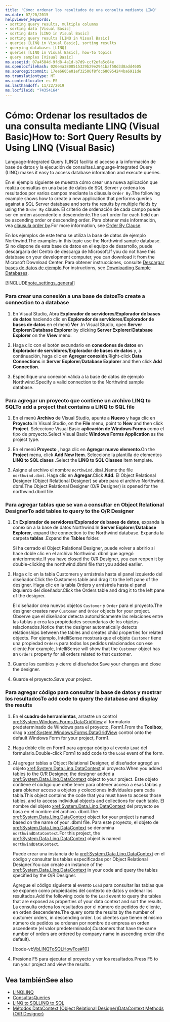 ```yaml
---
title: 'Cómo: ordenar los resultados de una consulta mediante LINQ'
ms.date: 07/20/2015
helpviewer_keywords:
- sorting query results, multiple columns
- sorting data [Visual Basic]
- sorting data [LINQ in Visual Basic]
- sorting query results [LINQ in Visual Basic]
- queries [LINQ in Visual Basic], sorting results
- querying databases [LINQ]
- queries [LINQ in Visual Basic], how-to topics
- query samples [Visual Basic]
ms.assetid: 07a4584d-9fd8-4a1d-b7d9-ccf2efa5c84e
ms.openlocfilehash: 020e4a3800515329b29e2941baf50d3d8add4605
ms.sourcegitcommit: 17ee6605e01ef32506f8fdc686954244ba6911de
ms.translationtype: MT
ms.contentlocale: es-ES
ms.lasthandoff: 11/22/2019
ms.locfileid: "74354164"
---
```

# <a name="how-to-sort-query-results-by-using-linq-visual-basic"></a><span data-ttu-id="ef993-102">Cómo: Ordenar los resultados de una consulta mediante LINQ (Visual Basic)</span><span class="sxs-lookup"><span data-stu-id="ef993-102">How to: Sort Query Results by Using LINQ (Visual Basic)</span></span>
<span data-ttu-id="ef993-103">Language-Integrated Query (LINQ) facilita el acceso a la información de base de datos y la ejecución de consultas.</span><span class="sxs-lookup"><span data-stu-id="ef993-103">Language-Integrated Query (LINQ) makes it easy to access database information and execute queries.</span></span>  
  
 <span data-ttu-id="ef993-104">En el ejemplo siguiente se muestra cómo crear una nueva aplicación que realiza consultas en una base de datos de SQL Server y ordena los resultados por varios campos mediante la cláusula `Order By`.</span><span class="sxs-lookup"><span data-stu-id="ef993-104">The following example shows how to create a new application that performs queries against a SQL Server database and sorts the results by multiple fields by using the `Order By` clause.</span></span> <span data-ttu-id="ef993-105">El criterio de ordenación de cada campo puede ser en orden ascendente o descendente.</span><span class="sxs-lookup"><span data-stu-id="ef993-105">The sort order for each field can be ascending order or descending order.</span></span> <span data-ttu-id="ef993-106">Para obtener más información, vea [cláusula order by](../../../../visual-basic/language-reference/queries/order-by-clause.md).</span><span class="sxs-lookup"><span data-stu-id="ef993-106">For more information, see [Order By Clause](../../../../visual-basic/language-reference/queries/order-by-clause.md).</span></span>  
  
 <span data-ttu-id="ef993-107">En los ejemplos de este tema se utiliza la base de datos de ejemplo Northwind.</span><span class="sxs-lookup"><span data-stu-id="ef993-107">The examples in this topic use the Northwind sample database.</span></span> <span data-ttu-id="ef993-108">Si no dispone de esta base de datos en el equipo de desarrollo, puede descargarla del Centro de descarga de Microsoft.</span><span class="sxs-lookup"><span data-stu-id="ef993-108">If you do not have this database on your development computer, you can download it from the Microsoft Download Center.</span></span> <span data-ttu-id="ef993-109">Para obtener instrucciones, consulte [Descargar bases de datos de ejemplo](../../../../framework/data/adonet/sql/linq/downloading-sample-databases.md).</span><span class="sxs-lookup"><span data-stu-id="ef993-109">For instructions, see [Downloading Sample Databases](../../../../framework/data/adonet/sql/linq/downloading-sample-databases.md).</span></span>  
  
[!INCLUDE[note_settings_general](~/includes/note-settings-general-md.md)]  
  
### <a name="to-create-a-connection-to-a-database"></a><span data-ttu-id="ef993-110">Para crear una conexión a una base de datos</span><span class="sxs-lookup"><span data-stu-id="ef993-110">To create a connection to a database</span></span>  
  
1. <span data-ttu-id="ef993-111">En Visual Studio, Abra **Explorador de servidores**/**Explorador de bases de datos** haciendo clic en **Explorador de servidores**/**Explorador de bases de datos** en el menú **Ver** .</span><span class="sxs-lookup"><span data-stu-id="ef993-111">In Visual Studio, open **Server Explorer**/**Database Explorer** by clicking **Server Explorer**/**Database Explorer** on the **View** menu.</span></span>  
  
2. <span data-ttu-id="ef993-112">Haga clic con el botón secundario en **conexiones de datos** en **Explorador de servidores**/**Explorador de bases de datos** y, a continuación, haga clic en **Agregar conexión**.</span><span class="sxs-lookup"><span data-stu-id="ef993-112">Right-click **Data Connections** in **Server Explorer**/**Database Explorer** and then click **Add Connection**.</span></span>  
  
3. <span data-ttu-id="ef993-113">Especifique una conexión válida a la base de datos de ejemplo Northwind.</span><span class="sxs-lookup"><span data-stu-id="ef993-113">Specify a valid connection to the Northwind sample database.</span></span>  
  
### <a name="to-add-a-project-that-contains-a-linq-to-sql-file"></a><span data-ttu-id="ef993-114">Para agregar un proyecto que contiene un archivo LINQ to SQL</span><span class="sxs-lookup"><span data-stu-id="ef993-114">To add a project that contains a LINQ to SQL file</span></span>  
  
1. <span data-ttu-id="ef993-115">En el menú **Archivo** de Visual Studio, apunte a **Nuevo** y haga clic en **Proyecto**.</span><span class="sxs-lookup"><span data-stu-id="ef993-115">In Visual Studio, on the **File** menu, point to **New** and then click **Project**.</span></span> <span data-ttu-id="ef993-116">Seleccione Visual Basic **aplicación de Windows Forms** como el tipo de proyecto.</span><span class="sxs-lookup"><span data-stu-id="ef993-116">Select Visual Basic **Windows Forms Application** as the project type.</span></span>  
  
2. <span data-ttu-id="ef993-117">En el menú **Proyecto** , haga clic en **Agregar nuevo elemento**.</span><span class="sxs-lookup"><span data-stu-id="ef993-117">On the **Project** menu, click **Add New Item**.</span></span> <span data-ttu-id="ef993-118">Seleccione la plantilla de elementos **LINQ to SQL clases** .</span><span class="sxs-lookup"><span data-stu-id="ef993-118">Select the **LINQ to SQL Classes** item template.</span></span>  
  
3. <span data-ttu-id="ef993-119">Asigne al archivo el nombre `northwind.dbml`.</span><span class="sxs-lookup"><span data-stu-id="ef993-119">Name the file `northwind.dbml`.</span></span> <span data-ttu-id="ef993-120">Haga clic en **Agregar**.</span><span class="sxs-lookup"><span data-stu-id="ef993-120">Click **Add**.</span></span> <span data-ttu-id="ef993-121">El Object Relational Designer (Object Relational Designer) se abre para el archivo Northwind. dbml.</span><span class="sxs-lookup"><span data-stu-id="ef993-121">The Object Relational Designer (O/R Designer) is opened for the northwind.dbml file.</span></span>  
  
### <a name="to-add-tables-to-query-to-the-or-designer"></a><span data-ttu-id="ef993-122">Para agregar tablas que se van a consultar en Object Relational Designer</span><span class="sxs-lookup"><span data-stu-id="ef993-122">To add tables to query to the O/R Designer</span></span>  
  
1. <span data-ttu-id="ef993-123">En **Explorador de servidores**/**Explorador de bases de datos**, expanda la conexión a la base de datos Northwind.</span><span class="sxs-lookup"><span data-stu-id="ef993-123">In **Server Explorer**/**Database Explorer**, expand the connection to the Northwind database.</span></span> <span data-ttu-id="ef993-124">Expanda la carpeta **tablas** .</span><span class="sxs-lookup"><span data-stu-id="ef993-124">Expand the **Tables** folder.</span></span>  
  
     <span data-ttu-id="ef993-125">Si ha cerrado el Object Relational Designer, puede volver a abrirlo si hace doble clic en el archivo Northwind. dbml que agregó anteriormente.</span><span class="sxs-lookup"><span data-stu-id="ef993-125">If you have closed the O/R Designer, you can reopen it by double-clicking the northwind.dbml file that you added earlier.</span></span>  
  
2. <span data-ttu-id="ef993-126">Haga clic en la tabla Customers y arrástrela hasta el panel izquierdo del diseñador.</span><span class="sxs-lookup"><span data-stu-id="ef993-126">Click the Customers table and drag it to the left pane of the designer.</span></span> <span data-ttu-id="ef993-127">Haga clic en la tabla Orders y arrástrela hasta el panel izquierdo del diseñador.</span><span class="sxs-lookup"><span data-stu-id="ef993-127">Click the Orders table and drag it to the left pane of the designer.</span></span>  
  
     <span data-ttu-id="ef993-128">El diseñador crea nuevos objetos `Customer` y `Order` para el proyecto.</span><span class="sxs-lookup"><span data-stu-id="ef993-128">The designer creates new `Customer` and `Order` objects for your project.</span></span> <span data-ttu-id="ef993-129">Observe que el diseñador detecta automáticamente las relaciones entre las tablas y crea las propiedades secundarias de los objetos relacionados.</span><span class="sxs-lookup"><span data-stu-id="ef993-129">Notice that the designer automatically detects relationships between the tables and creates child properties for related objects.</span></span> <span data-ttu-id="ef993-130">Por ejemplo, IntelliSense mostrará que el objeto `Customer` tiene una propiedad `Orders` para todos los pedidos relacionados con ese cliente.</span><span class="sxs-lookup"><span data-stu-id="ef993-130">For example, IntelliSense will show that the `Customer` object has an `Orders` property for all orders related to that customer.</span></span>  
  
3. <span data-ttu-id="ef993-131">Guarde los cambios y cierre el diseñador.</span><span class="sxs-lookup"><span data-stu-id="ef993-131">Save your changes and close the designer.</span></span>  
  
4. <span data-ttu-id="ef993-132">Guarde el proyecto.</span><span class="sxs-lookup"><span data-stu-id="ef993-132">Save your project.</span></span>  
  
### <a name="to-add-code-to-query-the-database-and-display-the-results"></a><span data-ttu-id="ef993-133">Para agregar código para consultar la base de datos y mostrar los resultados</span><span class="sxs-lookup"><span data-stu-id="ef993-133">To add code to query the database and display the results</span></span>  
  
1. <span data-ttu-id="ef993-134">En el **cuadro de herramientas**, arrastre un control <xref:System.Windows.Forms.DataGridView> al formulario predeterminado de Windows para el proyecto, Form1.</span><span class="sxs-lookup"><span data-stu-id="ef993-134">From the **Toolbox**, drag a <xref:System.Windows.Forms.DataGridView> control onto the default Windows Form for your project, Form1.</span></span>  
  
2. <span data-ttu-id="ef993-135">Haga doble clic en Form1 para agregar código al evento `Load` del formulario.</span><span class="sxs-lookup"><span data-stu-id="ef993-135">Double-click Form1 to add code to the `Load` event of the form.</span></span>  
  
3. <span data-ttu-id="ef993-136">Al agregar tablas a Object Relational Designer, el diseñador agregó un objeto <xref:System.Data.Linq.DataContext> al proyecto.</span><span class="sxs-lookup"><span data-stu-id="ef993-136">When you added tables to the O/R Designer, the designer added a <xref:System.Data.Linq.DataContext> object to your project.</span></span> <span data-ttu-id="ef993-137">Este objeto contiene el código que debe tener para obtener acceso a esas tablas y para obtener acceso a objetos y colecciones individuales para cada tabla.</span><span class="sxs-lookup"><span data-stu-id="ef993-137">This object contains the code that you must have to access those tables, and to access individual objects and collections for each table.</span></span> <span data-ttu-id="ef993-138">El nombre del objeto <xref:System.Data.Linq.DataContext> del proyecto se basa en el nombre del archivo. dbml.</span><span class="sxs-lookup"><span data-stu-id="ef993-138">The <xref:System.Data.Linq.DataContext> object for your project is named based on the name of your .dbml file.</span></span> <span data-ttu-id="ef993-139">Para este proyecto, el objeto de <xref:System.Data.Linq.DataContext> se denomina `northwindDataContext`.</span><span class="sxs-lookup"><span data-stu-id="ef993-139">For this project, the <xref:System.Data.Linq.DataContext> object is named `northwindDataContext`.</span></span>  
  
     <span data-ttu-id="ef993-140">Puede crear una instancia de la <xref:System.Data.Linq.DataContext> en el código y consultar las tablas especificadas por Object Relational Designer.</span><span class="sxs-lookup"><span data-stu-id="ef993-140">You can create an instance of the <xref:System.Data.Linq.DataContext> in your code and query the tables specified by the O/R Designer.</span></span>  
  
     <span data-ttu-id="ef993-141">Agregue el código siguiente al evento `Load` para consultar las tablas que se exponen como propiedades del contexto de datos y ordenar los resultados.</span><span class="sxs-lookup"><span data-stu-id="ef993-141">Add the following code to the `Load` event to query the tables that are exposed as properties of your data context and sort the results.</span></span> <span data-ttu-id="ef993-142">La consulta ordena los resultados por el número de pedidos de cliente, en orden descendente.</span><span class="sxs-lookup"><span data-stu-id="ef993-142">The query sorts the results by the number of customer orders, in descending order.</span></span> <span data-ttu-id="ef993-143">Los clientes que tienen el mismo número de pedidos se ordenan por nombre de empresa en orden ascendente (el valor predeterminado).</span><span class="sxs-lookup"><span data-stu-id="ef993-143">Customers that have the same number of orders are ordered by company name in ascending order (the default).</span></span>  
  
     [!code-vb[VbLINQToSQLHowTos#10](~/samples/snippets/visualbasic/VS_Snippets_VBCSharp/VbLINQtoSQLHowTos/VB/Form4.vb#10)]  
  
4. <span data-ttu-id="ef993-144">Presione F5 para ejecutar el proyecto y ver los resultados.</span><span class="sxs-lookup"><span data-stu-id="ef993-144">Press F5 to run your project and view the results.</span></span>  
  
## <a name="see-also"></a><span data-ttu-id="ef993-145">Vea también</span><span class="sxs-lookup"><span data-stu-id="ef993-145">See also</span></span>

- [<span data-ttu-id="ef993-146">LINQ</span><span class="sxs-lookup"><span data-stu-id="ef993-146">LINQ</span></span>](../../../../visual-basic/programming-guide/language-features/linq/index.md)
- [<span data-ttu-id="ef993-147">Consultas</span><span class="sxs-lookup"><span data-stu-id="ef993-147">Queries</span></span>](../../../../visual-basic/language-reference/queries/index.md)
- [<span data-ttu-id="ef993-148">LINQ to SQL</span><span class="sxs-lookup"><span data-stu-id="ef993-148">LINQ to SQL</span></span>](../../../../framework/data/adonet/sql/linq/index.md)
- [<span data-ttu-id="ef993-149">Métodos DataContext (Object Relational Designer)</span><span class="sxs-lookup"><span data-stu-id="ef993-149">DataContext Methods (O/R Designer)</span></span>](/visualstudio/data-tools/datacontext-methods-o-r-designer)
